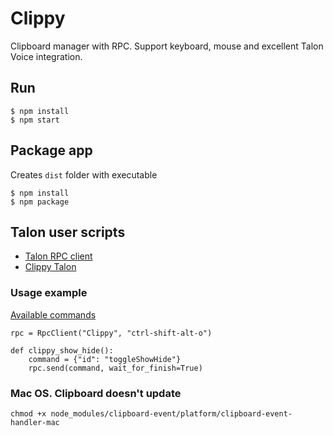 # Clippy

Clipboard manager with RPC. Support keyboard, mouse and excellent Talon Voice integration.

## Run

```
$ npm install
$ npm start
```

## Package app

Creates `dist` folder with executable

```
$ npm install
$ npm package
```

## Talon user scripts

-   [Talon RPC client](https://github.com/AndreasArvidsson/andreas-talon/blob/master/core/rpc_client)
-   [Clippy Talon](https://github.com/AndreasArvidsson/andreas-talon/tree/master/plugins/clippy)

### Usage example

[Available commands](./src/types/Command.ts)

```
rpc = RpcClient("Clippy", "ctrl-shift-alt-o")

def clippy_show_hide():
    command = {"id": "toggleShowHide"}
    rpc.send(command, wait_for_finish=True)
```

### Mac OS. Clipboard doesn't update

`chmod +x node_modules/clipboard-event/platform/clipboard-event-handler-mac`
